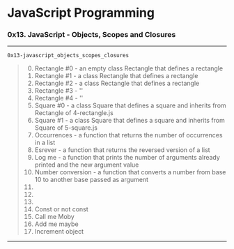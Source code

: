 # JavaScript Programming
### 0x13. JavaScript - Objects, Scopes and Closures
---
`0x13-javascript_objects_scopes_closures`
> 0. Rectangle #0 - an empty class Rectangle that defines a rectangle
> 1. Rectangle #1 - a class Rectangle that defines a rectangle
> 2. Rectangle #2 - a class Rectangle that defines a rectangle
> 3. Rectangle #3 - ''
> 4. Rectangle #4 - ''
> 5. Square #0 -  a class Square that defines a square and inherits from Rectangle of 4-rectangle.js
> 6. Square #1 - a class Square that defines a square and inherits from Square of 5-square.js
> 7. Occurrences -  a function that returns the number of occurrences in a list
> 8. Esrever - a function that returns the reversed version of a list
> 9. Log me - a function that prints the number of arguments already printed and the new argument value
> 10. Number conversion - a function that converts a number from base 10 to another base passed as argument
> 11. 
> 12. 
> 13. 
> 14. Const or not const
> 15. Call me Moby
> 16. Add me maybe
> 17. Increment object
---
